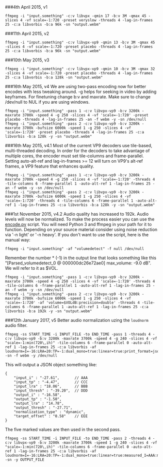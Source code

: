 ###4th April 2015, v1

    ffmpeg -i "input.something" -c:v libvpx -qmin 17 -b:v 3M -qmax 45 -slices 4 -vf scale=-1:720 -preset veryslow -threads 4 -lag-in-frames 25 -c:a libvorbis -b:a 96k -sn "output.webm"

###11th April 2015, v2

    ffmpeg -i "input.something" -c:v libvpx-vp9 -qmin 13 -b:v 3M -qmax 45 -slices 4 -vf scale=-1:720 -preset placebo -threads 4 -lag-in-frames 25 -c:a libvorbis -b:a 96k -sn "output.webm"

###10th May 2015, v3

    ffmpeg -i "input.something" -c:v libvpx-vp9 -qmin 10 -b:v 3M -qmax 32 -slices 4 -vf scale=-1:720 -preset placebo -threads 4 -lag-in-frames 25 -c:a libvorbis -b:a 128k -sn "output.webm"

###16th May 2015, v4
We are using two-pass encoding now for better encodes with less tweaking around. -g helps for seeking in video by adding keyframes. For finetuning change b:v and maxrate. Make sure to change /dev/null to NUL if you are using windows.

    ffmpeg -i "input.something" -pass 1 -c:v libvpx-vp9 -b:v 3200k -maxrate 3700k -speed 4 -g 250 -slices 4 -vf 'scale=-1:720' -preset placebo -threads 4 -lag-in-frames 25 -an -f webm -y -sn /dev/null
    ffmpeg -i "input.something" -pass 2 -c:v libvpx-vp9 -b:v 3200k -maxrate 3700k -bufsize 6000k -speed 1 -g 250 -slices 4 -vf 'scale=-1:720' -preset placebo -threads 4 -lag-in-frames 25 -c:a libvorbis -b:a 128k -y -sn "output.webm"

###16th May 2015, v4.1
Most of the current VP9 decoders use tile-based, multi-threaded decoding. In order for the decoders to take advantage of multiple cores, the encoder must set tile-columns and frame-parallel. Setting auto-alt-ref and lag-in-frames >= 12 will turn on VP9's alt-ref frames, a VP9 feature that enhances quality.

    ffmpeg -i "input.something" -pass 1 -c:v libvpx-vp9 -b:v 3200k -maxrate 3700k -speed 4 -g 250 -slices 4 -vf 'scale=-1:720' -threads 4 -tile-columns 6 -frame-parallel 1 -auto-alt-ref 1 -lag-in-frames 25 -an -f webm -y -sn /dev/null
    ffmpeg -i "input.something" -pass 2 -c:v libvpx-vp9 -b:v 3200k -maxrate 3700k -bufsize 6000k -speed 1 -g 250 -slices 4 -vf 'scale=-1:720' -threads 4 -tile-columns 6 -frame-parallel 1 -auto-alt-ref 1 -lag-in-frames 25 -c:a libvorbis -b:a 128k -y -sn "output.webm"

###1st November 2015, v4.2
Audio quality has increased to 192k. Audio levels will now be normalized. To make the process easier you can use the [encode.py](https://github.com/AniDevTwitter/animeopenings/blob/master/encode/encode.py) script. You will need Python 3 and ffmpeg in your path for it to function. Depending on your source material consider using noise reduction via '-n light' or '-n heavy'. If you don't want to use the script, here is the manual way:

    ffmpeg -i "input.something" -af "volumedetect" -f null /dev/null

Remember the number * (-1) in the output line that looks something like this "[Parsed_volumedetect_0 @ 000000dc26e72ae0] max_volume: -9.0 dB". We will refer to it as $VOL.

    ffmpeg -i "input.something" -pass 1 -c:v libvpx-vp9 -b:v 3200k -maxrate 3700k -speed 4 -g 250 -slices 4 -vf 'scale=-1:720' -threads 4 -tile-columns 6 -frame-parallel 1 -auto-alt-ref 1 -lag-in-frames 25 -an -f webm -y -sn /dev/null
    ffmpeg -i "input.something" -pass 2 -c:v libvpx-vp9 -b:v 3200k -maxrate 3700k -bufsize 6000k -speed 1 -g 250 -slices 4 -vf 'scale=-1:720' -af 'volume=$VOLdB:precision=double' -threads 4 -tile-columns 6 -frame-parallel 1 -auto-alt-ref 1 -lag-in-frames 25 -c:a libvorbis -b:a 192k -y -sn "output.webm"

###12th January 2017, v5
Better audio normalization uzing the `loudnorm` audio filter.

    ffmpeg -ss START_TIME -i INPUT_FILE -to END_TIME -pass 1 -threads 4 -c:v libvpx-vp9 -b:v 3200k -maxrate 3700k -speed 4 -g 240 -slices 4 -vf "scale=-1:min(720\,ih)" -tile-columns 6 -frame-parallel 0 -auto-alt-ref 1 -lag-in-frames 25 -c:a libvorbis -af loudnorm=I=-16:LRA=20:TP=-1:dual_mono=true:linear=true:print_format=json -sn -f webm -y /dev/null

This will output a JSON object something like:

    {
        "input_i" : "-27.61",		// AAA
        "input_tp" : "-4.47",		// CCC
        "input_lra" : "18.06",		// BBB
        "input_thresh" : "-39.20",	// DDD
        "output_i" : "-16.58",
        "output_tp" : "-1.50",
        "output_lra" : "14.78",
        "output_thresh" : "-27.71",
        "normalization_type" : "dynamic",
        "target_offset" : "0.58"	// EEE
    }

The five marked values are then used in the second pass.

    ffmpeg -ss START_TIME -i INPUT_FILE -to END_TIME -pass 2 -threads 4 -c:v libvpx-vp9 -b:v 3200k -maxrate 3700k -speed 1 -g 240 -slices 4 -vf "scale=-1:min(720\,ih)" -tile-columns 6 -frame-parallel 0 -auto-alt-ref 1 -lag-in-frames 25 -c:a libvorbis -af loudnorm=I=-16:LRA=20:TP=-1:dual_mono=true:linear=true:measured_I=AAA:measured_LRA=BBB:measured_TP=CCC:measured_thresh=DDD:offset=EEE -sn -y OUTPUT_FILE
